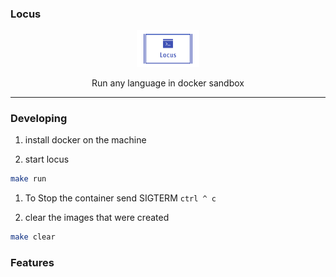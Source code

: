 ### Locus

<div align=center>
<img style="width:20%" src="images/logo.png">
<p> Run any language in docker sandbox</p>
</div>

---


### Developing

1. install docker on the machine

2. start locus

```sh
make run 
```

1. To Stop the container send SIGTERM `ctrl ^ c`


2. clear the images that were created

```sh
make clear
```

### Features

